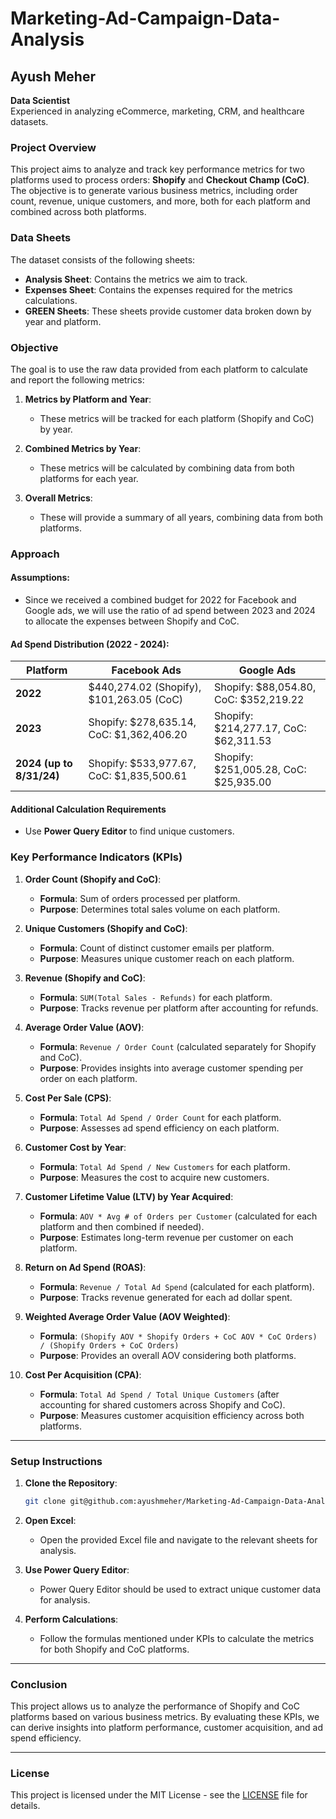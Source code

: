 ﻿# Marketing-Ad-Campaign-Data-Analysis

## Ayush Meher  
**Data Scientist**  
Experienced in analyzing eCommerce, marketing, CRM, and healthcare datasets.

### Project Overview

This project aims to analyze and track key performance metrics for two platforms used to process orders: **Shopify** and **Checkout Champ (CoC)**. The objective is to generate various business metrics, including order count, revenue, unique customers, and more, both for each platform and combined across both platforms.

### Data Sheets

The dataset consists of the following sheets:

- **Analysis Sheet**: Contains the metrics we aim to track.
- **Expenses Sheet**: Contains the expenses required for the metrics calculations.
- **GREEN Sheets**: These sheets provide customer data broken down by year and platform.

### Objective

The goal is to use the raw data provided from each platform to calculate and report the following metrics:

1. **Metrics by Platform and Year**:
    - These metrics will be tracked for each platform (Shopify and CoC) by year.

2. **Combined Metrics by Year**:
    - These metrics will be calculated by combining data from both platforms for each year.

3. **Overall Metrics**:
    - These will provide a summary of all years, combining data from both platforms.

### Approach

#### Assumptions:

- Since we received a combined budget for 2022 for Facebook and Google ads, we will use the ratio of ad spend between 2023 and 2024 to allocate the expenses between Shopify and CoC.

#### Ad Spend Distribution (2022 - 2024):

| **Platform** | **Facebook Ads** | **Google Ads** |
|--------------|------------------|----------------|
| **2022**     | $440,274.02 (Shopify), $101,263.05 (CoC) | Shopify: $88,054.80, CoC: $352,219.22 |
| **2023**     | Shopify: $278,635.14, CoC: $1,362,406.20 | Shopify: $214,277.17, CoC: $62,311.53 |
| **2024 (up to 8/31/24)** | Shopify: $533,977.67, CoC: $1,835,500.61 | Shopify: $251,005.28, CoC: $25,935.00 |

#### Additional Calculation Requirements

- Use **Power Query Editor** to find unique customers.

### Key Performance Indicators (KPIs)

1. **Order Count (Shopify and CoC)**:
    - **Formula**: Sum of orders processed per platform.
    - **Purpose**: Determines total sales volume on each platform.

2. **Unique Customers (Shopify and CoC)**:
    - **Formula**: Count of distinct customer emails per platform.
    - **Purpose**: Measures unique customer reach on each platform.

3. **Revenue (Shopify and CoC)**:
    - **Formula**: `SUM(Total Sales - Refunds)` for each platform.
    - **Purpose**: Tracks revenue per platform after accounting for refunds.

4. **Average Order Value (AOV)**:
    - **Formula**: `Revenue / Order Count` (calculated separately for Shopify and CoC).
    - **Purpose**: Provides insights into average customer spending per order on each platform.

5. **Cost Per Sale (CPS)**:
    - **Formula**: `Total Ad Spend / Order Count` for each platform.
    - **Purpose**: Assesses ad spend efficiency on each platform.

6. **Customer Cost by Year**:
    - **Formula**: `Total Ad Spend / New Customers` for each platform.
    - **Purpose**: Measures the cost to acquire new customers.

7. **Customer Lifetime Value (LTV) by Year Acquired**:
    - **Formula**: `AOV * Avg # of Orders per Customer` (calculated for each platform and then combined if needed).
    - **Purpose**: Estimates long-term revenue per customer on each platform.

8. **Return on Ad Spend (ROAS)**:
    - **Formula**: `Revenue / Total Ad Spend` (calculated for each platform).
    - **Purpose**: Tracks revenue generated for each ad dollar spent.

9. **Weighted Average Order Value (AOV Weighted)**:
    - **Formula**: `(Shopify AOV * Shopify Orders + CoC AOV * CoC Orders) / (Shopify Orders + CoC Orders)`
    - **Purpose**: Provides an overall AOV considering both platforms.

10. **Cost Per Acquisition (CPA)**:
    - **Formula**: `Total Ad Spend / Total Unique Customers` (after accounting for shared customers across Shopify and CoC).
    - **Purpose**: Measures customer acquisition efficiency across both platforms.

---

### Setup Instructions

1. **Clone the Repository**:
    ```bash
    git clone git@github.com:ayushmeher/Marketing-Ad-Campaign-Data-Analysis.git
    ```

2. **Open Excel**:
    - Open the provided Excel file and navigate to the relevant sheets for analysis.

3. **Use Power Query Editor**:
    - Power Query Editor should be used to extract unique customer data for analysis.

4. **Perform Calculations**:
    - Follow the formulas mentioned under KPIs to calculate the metrics for both Shopify and CoC platforms.

---

### Conclusion

This project allows us to analyze the performance of Shopify and CoC platforms based on various business metrics. By evaluating these KPIs, we can derive insights into platform performance, customer acquisition, and ad spend efficiency.

---

### License

This project is licensed under the MIT License - see the [LICENSE](LICENSE) file for details.
